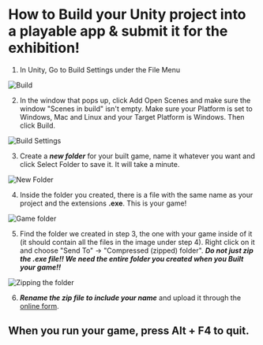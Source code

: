 # How to Build your Unity project into a playable app & submit it for the exhibition!

1. In Unity, Go to Build Settings under the File Menu

![Build](http://users.design.ucla.edu/~hsoderstrom/si22/build1.png)


2. In the window that pops up, click Add Open Scenes and make sure the window "Scenes in build" isn't empty. Make sure your Platform is set to Windows, Mac and Linux and your Target Platform is Windows. 
Then click Build.

![Build Settings](http://users.design.ucla.edu/~hsoderstrom/si22/build2.PNG)


3. Create a ***new folder*** for your built game, name it whatever you want and click Select Folder to save it. It will take a minute.

![New Folder](http://users.design.ucla.edu/~hsoderstrom/si22/build2.5.PNG)

4. Inside the folder you created, there is a file with the same name as your project and the extensions **.exe**. This is your game!

![Game folder](http://users.design.ucla.edu/~hsoderstrom/si22/build3.PNG)


5. Find the folder we created in step 3, the one with your game inside of it (it should contain all the files in the image under step 4). Right click on it and choose "Send To" -> "Compressed (zipped) folder".
***Do not just zip the .exe file!! We need the entire folder you created when you Built your game!!***

![Zipping the folder](http://users.design.ucla.edu/~hsoderstrom/si22/build4.png)


6. ***Rename the zip file to include your name*** and upload it through the [online form](https://docs.google.com/forms/d/1J6dHznd0uF_UUVqVkkTuV9VpsI0GxDb3ddIsBhe9k2c/).

## When you run your game, press **Alt + F4** to quit.

